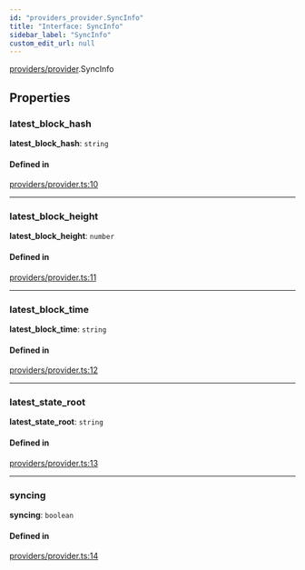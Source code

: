 ```yaml
---
id: "providers_provider.SyncInfo"
title: "Interface: SyncInfo"
sidebar_label: "SyncInfo"
custom_edit_url: null
---
```


[providers/provider](../modules/providers_provider.md).SyncInfo

## Properties

### latest\_block\_hash

 **latest\_block\_hash**: `string`

#### Defined in

[providers/provider.ts:10](https://github.com/near/near-api-js/blob/ef6d7fbf/packages/near-api-js/src/providers/provider.ts#L10)

___

### latest\_block\_height

 **latest\_block\_height**: `number`

#### Defined in

[providers/provider.ts:11](https://github.com/near/near-api-js/blob/ef6d7fbf/packages/near-api-js/src/providers/provider.ts#L11)

___

### latest\_block\_time

 **latest\_block\_time**: `string`

#### Defined in

[providers/provider.ts:12](https://github.com/near/near-api-js/blob/ef6d7fbf/packages/near-api-js/src/providers/provider.ts#L12)

___

### latest\_state\_root

 **latest\_state\_root**: `string`

#### Defined in

[providers/provider.ts:13](https://github.com/near/near-api-js/blob/ef6d7fbf/packages/near-api-js/src/providers/provider.ts#L13)

___

### syncing

 **syncing**: `boolean`

#### Defined in

[providers/provider.ts:14](https://github.com/near/near-api-js/blob/ef6d7fbf/packages/near-api-js/src/providers/provider.ts#L14)
